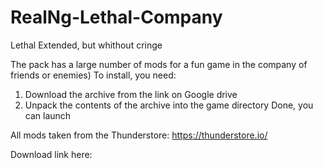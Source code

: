 # RealNg-Lethal-Company
Lethal Extended, but whithout cringe

The pack has a large number of mods for a fun game in the company of friends or enemies)
To install, you need:
  1) Download the archive from the link on Google drive
  2) Unpack the contents of the archive into the game directory
Done, you can launch

All mods taken from the Thunderstore: https://thunderstore.io/

Download link here:
